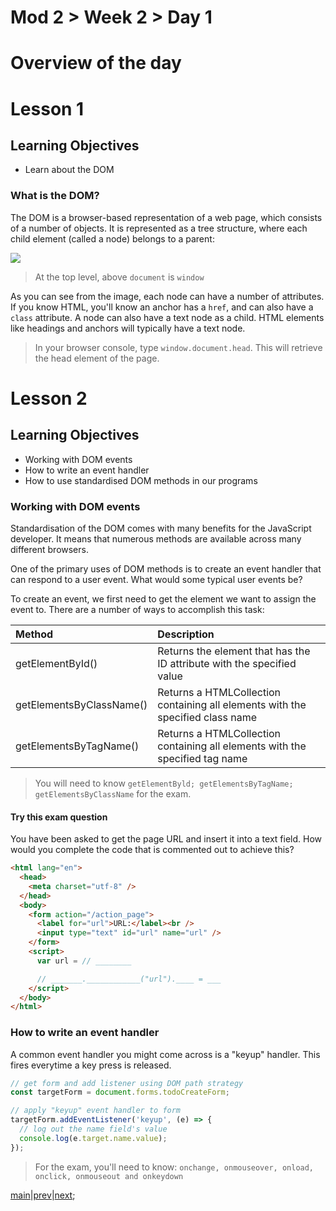 # Mod 2 > Week 2 > Day 1

# Overview of the day

# Lesson 1

## Learning Objectives

- Learn about the DOM

### What is the DOM?

The DOM is a browser-based representation of a web page, which consists of a number of objects. It is represented as a tree structure, where each child element (called a node) belongs to a parent:

![](https://miro.medium.com/max/700/1*5zKczvG219FSLibHQH4jSA.png)

> At the top level, above `document` is `window`

As you can see from the image, each node can have a number of attributes. If you know HTML, you'll know an anchor has a `href`, and can also have a `class` attribute. A node can also have a text node as a child. HTML elements like headings and anchors will typically have a text node.

> In your browser console, type `window.document.head`. This will retrieve the head element of the page.

# Lesson 2

## Learning Objectives

- Working with DOM events
- How to write an event handler
- How to use standardised DOM methods in our programs

### Working with DOM events

Standardisation of the DOM comes with many benefits for the JavaScript developer. It means that numerous methods are available across many different browsers.

One of the primary uses of DOM methods is to create an event handler that can respond to a user event. What would some typical user events be?

To create an event, we first need to get the element we want to assign the event to. There are a number of ways to accomplish this task:

| Method                   | Description                                                                    |
| :----------------------- | :----------------------------------------------------------------------------- |
| getElementById()         | Returns the element that has the ID attribute with the specified value         |
| getElementsByClassName() | Returns a HTMLCollection containing all elements with the specified class name |
| getElementsByTagName()   | Returns a HTMLCollection containing all elements with the specified tag name   |

> You will need to know `getElementByld; getElementsByTagName; getElementsByClassName` for the exam.

#### Try this exam question

You have been asked to get the page URL and insert it into a text field. How would you complete the code that is commented out to achieve this?

```html
<html lang="en">
  <head>
    <meta charset="utf-8" />
  </head>
  <body>
    <form action="/action_page">
      <label for="url">URL:</label><br />
      <input type="text" id="url" name="url" />
    </form>
    <script>
      var url = // ________

      // _______.____________("url").____ = ___
    </script>
  </body>
</html>
```

### How to write an event handler

A common event handler you might come across is a "keyup" handler. This fires everytime a key press is released.

```javascript
// get form and add listener using DOM path strategy
const targetForm = document.forms.todoCreateForm;

// apply "keyup" event handler to form
targetForm.addEventListener('keyup', (e) => {
  // log out the name field's value
  console.log(e.target.name.value);
});
```

> For the exam, you'll need to know: `onchange, onmouseover, onload, onclick, onmouseout and onkeydown`

[main](/swe)|[prev](/swe/mod2/wk1/day5.html)|[next](/swe/mod2/wk2/day2.html);
